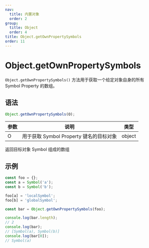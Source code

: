 ```yaml
---
nav:
  title: 内置对象
  order: 2
group:
  title: Object
  order: 4
title: Object.getOwnPropertySymbols
order: 11
---
```


# Object.getOwnPropertySymbols

`Object.getOwnPropertySymbols()` 方法用于获取一个给定对象自身的所有 Symbol Property 的数组。

## 语法

```js
Object.getOwnPropertySymbols(O);
```

| 参数 | 说明                                    | 类型   |
| ---- | --------------------------------------- | ------ |
| O    | 用于获取 Symbol Property 键名的目标对象 | object |

返回目标对象 Symbol 组成的数组

## 示例

```js
const foo = {};
const a = Symbol('a');
const b = Symbol('b');

foo[a] = 'localSymbol';
foo[b] = 'globalSymbol';

const bar = Object.getOwnPropertySymbols(foo);

console.log(bar.length);
// 2
console.log(bar);
// [Symbol(a), Symbol(b)]
console.log(bar[0]);
// Symbol(a)
```
